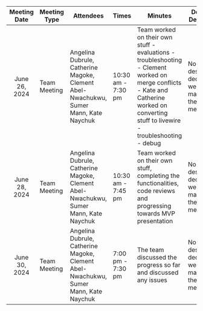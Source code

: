 

|  Meeting Date |Meeting Type| Attendees | Times | Minutes        | Design Decision | Next meeting Details |
| :-------------: | ------------- | ------------- |------------- |------------- | ------------- | ---|
|June 26, 2024 |Team Meeting |Angelina Dubrule,	Catherine Magoke,	Clement Abel-Nwachukwu,	Sumer Mann,	Kate Naychuk| 10:30 am  - 7:30 pm| Team worked on their own stuff - evaluations - troubleshooting - Clement worked on merge conflicts - Kate and Catherine worked on converting stuff to livewire - troubleshooting - debug | No design decisions were made in the meeting |June 28, 2024 - The team would be working on the code, functionalities and database, testing for the MVP presentation | 
|June 28, 2024 |Team Meeting|Angelina Dubrule,	Catherine Magoke,	Clement Abel-Nwachukwu,	Sumer Mann,	Kate Naychuk| 10:30 am - 7:45 pm | Team worked on their own stuff, completing the functionalities, code reviews and progressing towards MVP presentation | No design decisions were made in the meeting | June 30, 2024 - A small online meetings discussing progress | 
|June 30, 2024 |Team Meeting|Angelina Dubrule,	Catherine Magoke,	Clement Abel-Nwachukwu,	Sumer Mann,	Kate Naychuk| 7:00 pm - 7:30 pm | The team discussed the progress so far and discussed any issues | No design decisions were made in the meeting | July 3, 2024 - The team would be working on the code, and database, testing for the MVP presentation | 
